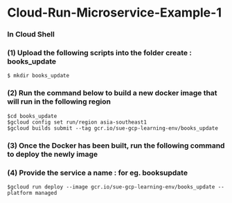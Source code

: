 # Cloud-Run-Microservice-Example-1

### In Cloud Shell 


### (1) Upload the following scripts into the folder create : books_update 
```
$ mkdir books_update
```
### (2) Run the command below to build a new docker image that will run in the following region 
```
$cd books_update
$gcloud config set run/region asia-southeast1
$gcloud builds submit --tag gcr.io/sue-gcp-learning-env/books_update
```

### (3) Once the Docker has been built, run the following command to deploy the newly image
### (4) Provide the service a name : for eg. booksupdate
```
$gcloud run deploy --image gcr.io/sue-gcp-learning-env/books_update --platform managed
```



